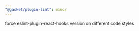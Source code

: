 ```yaml
---
"@gasket/plugin-lint": minor
---
```


force eslint-plugin-react-hooks version on different code styles
